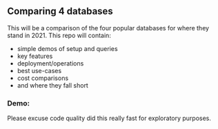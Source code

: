 ## Comparing 4 databases

This will be a comparison of the four popular databases for where they stand in 2021. This repo will contain:

* simple demos of setup and queries
* key features
* deployment/operations
* best use-cases
* cost comparisons
* and where they fall short

### Demo:

Please excuse code quality did this really fast for exploratory purposes.